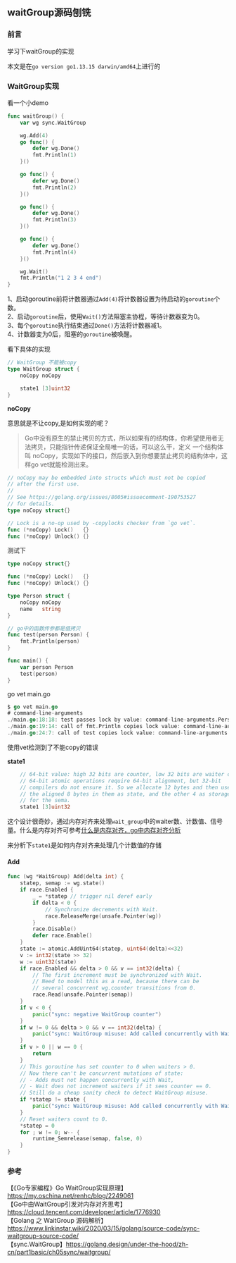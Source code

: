 ## waitGroup源码刨铣

### 前言

学习下waitGroup的实现  

本文是在`go version go1.13.15 darwin/amd64`上进行的  

### WaitGroup实现

看一个小demo  

```go
func waitGroup() {
	var wg sync.WaitGroup

	wg.Add(4)
	go func() {
		defer wg.Done()
		fmt.Println(1)
	}()

	go func() {
		defer wg.Done()
		fmt.Println(2)
	}()

	go func() {
		defer wg.Done()
		fmt.Println(3)
	}()

	go func() {
		defer wg.Done()
		fmt.Println(4)
	}()

	wg.Wait()
	fmt.Println("1 2 3 4 end")
}
```

1、启动goroutine前将计数器通过`Add(4)`将计数器设置为待启动的`goroutine`个数。  
2、启动`goroutine`后，使用`Wait()`方法阻塞主协程，等待计数器变为0。  
3、每个`goroutine`执行结束通过`Done()`方法将计数器减1。  
4、计数器变为0后，阻塞的`goroutine`被唤醒。   

看下具体的实现  

```go
// WaitGroup 不能被copy
type WaitGroup struct {
	noCopy noCopy

	state1 [3]uint32
}
```

**noCopy**

意思就是不让copy,是如何实现的呢？

> Go中没有原生的禁止拷贝的方式，所以如果有的结构体，你希望使用者无法拷贝，只能指针传递保证全局唯一的话，可以这么干，定义 一个结构体叫 noCopy，实现如下的接口，然后嵌入到你想要禁止拷贝的结构体中，这样go vet就能检测出来。

```go
// noCopy may be embedded into structs which must not be copied
// after the first use.
//
// See https://golang.org/issues/8005#issuecomment-190753527
// for details.
type noCopy struct{}

// Lock is a no-op used by -copylocks checker from `go vet`.
func (*noCopy) Lock()   {}
func (*noCopy) Unlock() {}
```

测试下

```go
type noCopy struct{}

func (*noCopy) Lock()   {}
func (*noCopy) Unlock() {}

type Person struct {
	noCopy noCopy
	name   string
}

// go中的函数传参都是值拷贝
func test(person Person) {
	fmt.Println(person)
}

func main() {
	var person Person
	test(person)
}
```

go vet main.go

```go
$ go vet main.go
# command-line-arguments
./main.go:18:18: test passes lock by value: command-line-arguments.Person contains command-line-arguments.noCopy
./main.go:19:14: call of fmt.Println copies lock value: command-line-arguments.Person contains command-line-arguments.noCopy
./main.go:24:7: call of test copies lock value: command-line-arguments.Person contains command-line-arguments.noCopy
```

使用vet检测到了不能copy的错误  

**state1**

```go
	// 64-bit value: high 32 bits are counter, low 32 bits are waiter count.
	// 64-bit atomic operations require 64-bit alignment, but 32-bit
	// compilers do not ensure it. So we allocate 12 bytes and then use
	// the aligned 8 bytes in them as state, and the other 4 as storage
	// for the sema.
	state1 [3]uint32
```

这个设计很奇妙，通过内存对齐来处理`wait_group`中的waiter数、计数值、信号量。什么是内存对齐可参考[什么是内存对齐，go中内存对齐分析](https://www.cnblogs.com/ricklz/p/14455135.html)  

来分析下`state1`是如何内存对齐来处理几个计数值的存储  








#### Add

```go
func (wg *WaitGroup) Add(delta int) {
	statep, semap := wg.state()
	if race.Enabled {
		_ = *statep // trigger nil deref early
		if delta < 0 {
			// Synchronize decrements with Wait.
			race.ReleaseMerge(unsafe.Pointer(wg))
		}
		race.Disable()
		defer race.Enable()
	}
	state := atomic.AddUint64(statep, uint64(delta)<<32)
	v := int32(state >> 32)
	w := uint32(state)
	if race.Enabled && delta > 0 && v == int32(delta) {
		// The first increment must be synchronized with Wait.
		// Need to model this as a read, because there can be
		// several concurrent wg.counter transitions from 0.
		race.Read(unsafe.Pointer(semap))
	}
	if v < 0 {
		panic("sync: negative WaitGroup counter")
	}
	if w != 0 && delta > 0 && v == int32(delta) {
		panic("sync: WaitGroup misuse: Add called concurrently with Wait")
	}
	if v > 0 || w == 0 {
		return
	}
	// This goroutine has set counter to 0 when waiters > 0.
	// Now there can't be concurrent mutations of state:
	// - Adds must not happen concurrently with Wait,
	// - Wait does not increment waiters if it sees counter == 0.
	// Still do a cheap sanity check to detect WaitGroup misuse.
	if *statep != state {
		panic("sync: WaitGroup misuse: Add called concurrently with Wait")
	}
	// Reset waiters count to 0.
	*statep = 0
	for ; w != 0; w-- {
		runtime_Semrelease(semap, false, 0)
	}
}
```





### 参考

【《Go专家编程》Go WaitGroup实现原理】https://my.oschina.net/renhc/blog/2249061  
【Go中由WaitGroup引发对内存对齐思考】https://cloud.tencent.com/developer/article/1776930  
【Golang 之 WaitGroup 源码解析】https://www.linkinstar.wiki/2020/03/15/golang/source-code/sync-waitgroup-source-code/  
【sync.WaitGroup】https://golang.design/under-the-hood/zh-cn/part1basic/ch05sync/waitgroup/    